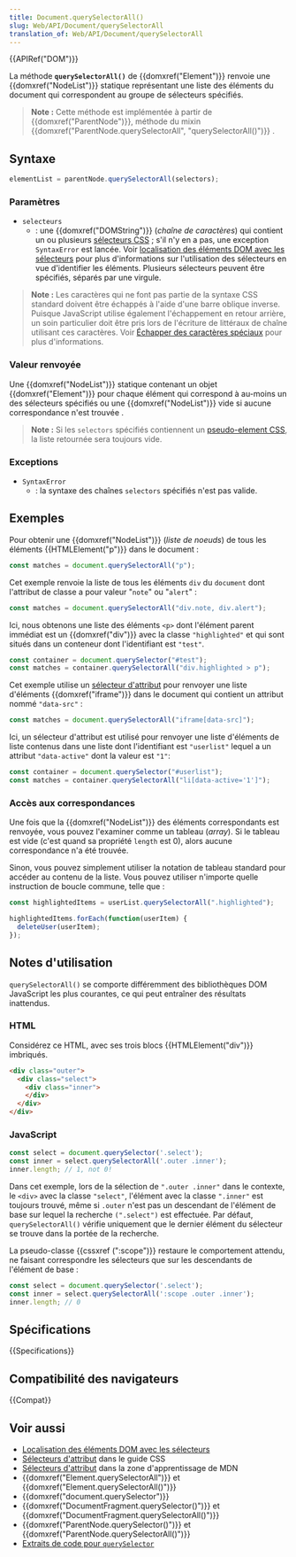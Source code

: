 ```yaml
---
title: Document.querySelectorAll()
slug: Web/API/Document/querySelectorAll
translation_of: Web/API/Document/querySelectorAll
---
```


{{APIRef("DOM")}}

La méthode **`querySelectorAll()`** de {{domxref("Element")}} renvoie une {{domxref("NodeList")}} statique représentant une liste des éléments du document qui correspondent au groupe de sélecteurs spécifiés.

> **Note :** Cette méthode est implémentée à partir de {{domxref("ParentNode")}}, méthode du mixin {{domxref("ParentNode.querySelectorAll", "querySelectorAll()")}} .

## Syntaxe

```js
elementList = parentNode.querySelectorAll(selectors);
```

### Paramètres

- `selecteurs`
  - : une {{domxref("DOMString")}} (_chaîne de caractères_) qui contient un ou plusieurs [sélecteurs CSS](/fr/docs/Web/CSS/CSS_Selectors) ; s'il n'y en a pas, une exception `SyntaxError` est lancée. Voir [localisation des éléments DOM avec les sélecteurs](/fr/docs/Web/API/Document_object_model/Locating_DOM_elements_using_selectors) pour plus d'informations sur l'utilisation des sélecteurs en vue d'identifier les éléments. Plusieurs sélecteurs peuvent être spécifiés, séparés par une virgule.

> **Note :** Les caractères qui ne font pas partie de la syntaxe CSS standard doivent être échappés à l'aide d'une barre oblique inverse. Puisque JavaScript utilise également l'échappement en retour arrière, un soin particulier doit être pris lors de l'écriture de littéraux de chaîne utilisant ces caractères. Voir [Échapper des caractères spéciaux](/fr/docs/Web/API/Document/querySelector#échapper_des_caractères_spéciaux) pour plus d'informations.

### Valeur renvoyée

Une {{domxref("NodeList")}} statique contenant un objet {{domxref("Element")}} pour chaque élément qui correspond à au-moins un des sélecteurs spécifiés ou une {{domxref("NodeList")}} vide si aucune correspondance n'est trouvée .

> **Note :** Si les `selectors` spécifiés contiennent un [pseudo-element CSS](/fr/docs/Web/CSS/Pseudo-elements), la liste retournée sera toujours vide.

### Exceptions

- `SyntaxError`
  - : la syntaxe des chaînes `selectors` spécifiés n'est pas valide.

## Exemples

Pour obtenir une {{domxref("NodeList")}} (_liste de noeuds_) de tous les éléments {{HTMLElement("p")}} dans le document :

```js
const matches = document.querySelectorAll("p");
```

Cet exemple renvoie la liste de tous les éléments `div` du `document` dont l'attribut de classe a pour valeur "`note`" ou "`alert`" :

```js
const matches = document.querySelectorAll("div.note, div.alert");
```

Ici, nous obtenons une liste des éléments `<p>` dont l'élément parent immédiat est un {{domxref("div")}} avec la classe `"highlighted"` et qui sont situés dans un conteneur dont l'identifiant est `"test"`.

```js
const container = document.querySelector("#test");
const matches = container.querySelectorAll("div.highlighted > p");
```

Cet exemple utilise un [sélecteur d'attribut](/fr/docs/Web/CSS/Sélecteurs_d_attribut) pour renvoyer une liste d'éléments {{domxref("iframe")}} dans le document qui contient un attribut nommé `"data-src"` :

```js
const matches = document.querySelectorAll("iframe[data-src]");
```

Ici, un sélecteur d'attribut est utilisé pour renvoyer une liste d'éléments de liste contenus dans une liste dont l'identifiant est `"userlist"` lequel a un attribut `"data-active"` dont la valeur est `"1"`:

```js
const container = document.querySelector("#userlist");
const matches = container.querySelectorAll("li[data-active='1']");
```

### Accès aux correspondances

Une fois que la {{domxref("NodeList")}} des éléments correspondants est renvoyée, vous pouvez l'examiner comme un tableau (_array_). Si le tableau est vide (c'est quand sa propriété `length` est 0), alors aucune correspondance n'a été trouvée.

Sinon, vous pouvez simplement utiliser la notation de tableau standard pour accéder au contenu de la liste. Vous pouvez utiliser n'importe quelle instruction de boucle commune, telle que :

```js
const highlightedItems = userList.querySelectorAll(".highlighted");

highlightedItems.forEach(function(userItem) {
  deleteUser(userItem);
});
```

## Notes d'utilisation

`querySelectorAll()` se comporte différemment des bibliothèques DOM JavaScript les plus courantes, ce qui peut entraîner des résultats inattendus.

### HTML

Considérez ce HTML, avec ses trois blocs {{HTMLElement("div")}} imbriqués.

```html
<div class="outer">
  <div class="select">
    <div class="inner">
    </div>
  </div>
</div>
```

### JavaScript

```js
const select = document.querySelector('.select');
const inner = select.querySelectorAll('.outer .inner');
inner.length; // 1, not 0!
```

Dans cet exemple, lors de la sélection de `".outer .inner"` dans le contexte, le `<div>` avec la classe `"select"`, l'élément avec la classe `".inner"` est toujours trouvé, même si `.outer` n'est pas un descendant de l'élément de base sur lequel la recherche `(".select")` est effectuée. Par défaut, `querySelectorAll()` vérifie uniquement que le dernier élément du sélecteur se trouve dans la portée de la recherche.

La pseudo-classe {{cssxref (":scope")}} restaure le comportement attendu, ne faisant correspondre les sélecteurs que sur les descendants de l'élément de base :

```js
const select = document.querySelector('.select');
const inner = select.querySelectorAll(':scope .outer .inner');
inner.length; // 0
```

## Spécifications

{{Specifications}}

## Compatibilité des navigateurs

{{Compat}}

## Voir aussi

- [Localisation des éléments DOM avec les sélecteurs](/fr/docs/Web/API/Document_object_model/Locating_DOM_elements_using_selectors)
- [Sélecteurs d'attribut](/fr/docs/Web/CSS/Attribute_selectors) dans le guide CSS
- [Sélecteurs d'attribut](/fr/docs/Learn/CSS/Introduction_to_CSS/Attribute_selectors) dans la zone d'apprentissage de MDN
- {{domxref("Element.querySelectorAll")}} et {{domxref("Element.querySelectorAll()")}}
- {{domxref("document.querySelector")}}
- {{domxref("DocumentFragment.querySelector()")}} et {{domxref("DocumentFragment.querySelectorAll()")}}
- {{domxref("ParentNode.querySelector()")}} et {{domxref("ParentNode.querySelectorAll()")}}
- [Extraits de code pour `querySelector`](/fr/docs/Code_snippets/QuerySelector)
